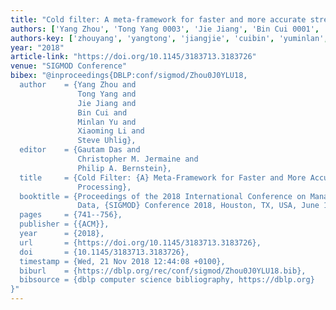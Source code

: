 ```yaml
---
title: "Cold filter: A meta-framework for faster and more accurate stream processing"
authors: ['Yang Zhou', 'Tong Yang 0003', 'Jie Jiang', 'Bin Cui 0001', 'Minlan Yu', 'Xiaoming Li', 'Steve Uhlig']
authors-key: ['zhouyang', 'yangtong', 'jiangjie', 'cuibin', 'yuminlan', 'lixiaoming', 'uhligsteve']
year: "2018"
article-link: "https://doi.org/10.1145/3183713.3183726"
venue: "SIGMOD Conference"
bibex: "@inproceedings{DBLP:conf/sigmod/Zhou0J0YLU18,
  author    = {Yang Zhou and
               Tong Yang and
               Jie Jiang and
               Bin Cui and
               Minlan Yu and
               Xiaoming Li and
               Steve Uhlig},
  editor    = {Gautam Das and
               Christopher M. Jermaine and
               Philip A. Bernstein},
  title     = {Cold Filter: {A} Meta-Framework for Faster and More Accurate Stream
               Processing},
  booktitle = {Proceedings of the 2018 International Conference on Management of
               Data, {SIGMOD} Conference 2018, Houston, TX, USA, June 10-15, 2018},
  pages     = {741--756},
  publisher = {{ACM}},
  year      = {2018},
  url       = {https://doi.org/10.1145/3183713.3183726},
  doi       = {10.1145/3183713.3183726},
  timestamp = {Wed, 21 Nov 2018 12:44:08 +0100},
  biburl    = {https://dblp.org/rec/conf/sigmod/Zhou0J0YLU18.bib},
  bibsource = {dblp computer science bibliography, https://dblp.org}
}"
---
```

